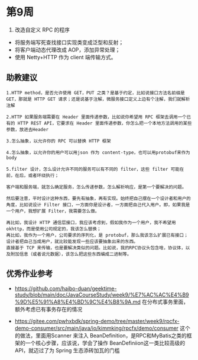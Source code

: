 # 第9周

1. 改造自定义 RPC 的程序

- 将服务端写死查找接口实现类变成泛型和反射；
- 将客户端动态代理改成 AOP，添加异常处理；
- 使用 Netty+HTTP 作为 client 端传输方式。

## 助教建议
```
1.HTTP method，是否允许使用 GET，PUT 之类？是基于约定，比如说接口方法名前缀是 GET，那就是 HTTP GET 请求；还是说基于注解，微服务接口定义上边有个注解，我们就解析注解

2.HTTP 如果服务端需要在 Header 里面传递参数，比如说你希望用 RPC 框架去调用一个已有的 HTTP REST API，它要求在 Header 里面传递参数，你怎么把一个本地方法调用的某些参数，放进去Header

3.怎么抽象，以允许你的 RPC 可以替换 HTTP 框架

4.怎么抽象，以允许你的用户可以用json 作为 content-type，也可以用protobuf来作为body

5.filter 设计，怎么设计允许不同的服务可以有不同的 filter，这些 filter 可能在前，在后，或者环绕执行；

客户端和服务端，就怎么确定服务，怎么传递参数，怎么解析响应，是第一个要解决的问题。

然后要注意，平时设计这种东西，要先有抽象，再有实现。始终把自己摆在一个设计者和用户的角度，比如说设计 Filter 接口，一方面你是设计者，一方面把自己代入用户。即，如果我是一个用户，我想扩展 Filter，我需要怎么做。

再比如，我设计 HTTP 通信层接口，我应该考虑到，假如我作为一个用户，我不希望用 okhttp，而是使用公司规定的，我该怎么替换；
再比如，我作为一个用户，公司要求的序列化，是 protobuf，那么我该怎么扩展已有接口；
设计者把自己当成用户，就比较能发现一些应该要抽象出来的东西。
直接基于 TCP 来传输，也是要解决类似的问题。比如说，我的RPC协议头包含啥，协议体，以及附加信息（或者说元数据），该怎么把这些东西编成二进制等。
```

## 优秀作业参考
- https://github.com/haibo-duan/geektime-study/blob/main/doc/JavaCourseStudy/week9/%E7%AC%AC%E4%B9%9D%E5%91%A8%E4%BD%9C%E4%B8%9A.md 
在分布式事务里面，额外考虑已有事务存在的情况

- https://gitee.com/pwhxbdk/spring-demo/tree/master/week9/rpcfx-demo-consumer/src/main/java/io/kimmking/rpcfx/demo/consumer 
这个的做法，里面用Scanner 来注入 BeanDefinition，是RPC和MyBatis之类的框架的一个核心步骤，应该说，学会了操作 BeanDefiniion这一类比较高级的API，就迈过了为 Spring 生态添砖加瓦的门槛

